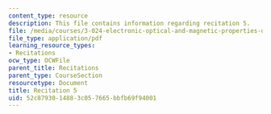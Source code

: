 ```yaml
---
content_type: resource
description: This file contains information regarding recitation 5.
file: /media/courses/3-024-electronic-optical-and-magnetic-properties-of-materials-spring-2013/52c8793014883c057665bbfb69f94001_MIT3_024S13_2012rec5.pdf
file_type: application/pdf
learning_resource_types:
- Recitations
ocw_type: OCWFile
parent_title: Recitations
parent_type: CourseSection
resourcetype: Document
title: Recitation 5
uid: 52c87930-1488-3c05-7665-bbfb69f94001
---
```

